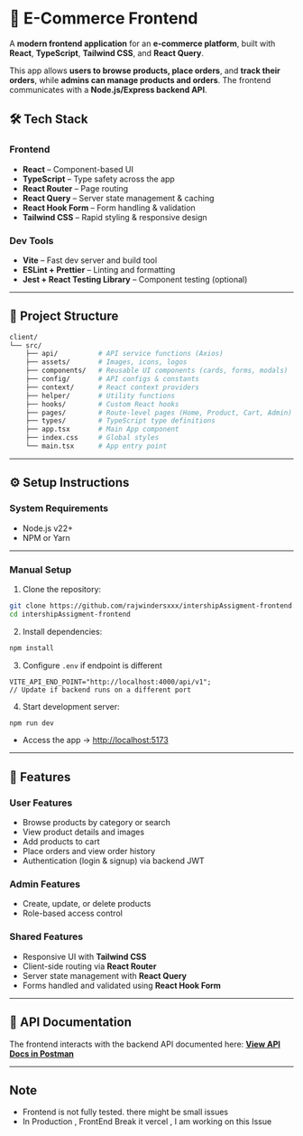 # 🛒 E-Commerce Frontend

A **modern frontend application** for an **e-commerce platform**, built with **React**, **TypeScript**, **Tailwind CSS**, and **React Query**.

This app allows **users to browse products, place orders**, and **track their orders**, while **admins can manage products and orders**. The frontend communicates with a **Node.js/Express backend API**.

## 🛠 Tech Stack

### **Frontend**

- **React** – Component-based UI
- **TypeScript** – Type safety across the app
- **React Router** – Page routing
- **React Query** – Server state management & caching
- **React Hook Form** – Form handling & validation
- **Tailwind CSS** – Rapid styling & responsive design

### **Dev Tools**

- **Vite** – Fast dev server and build tool
- **ESLint + Prettier** – Linting and formatting
- **Jest + React Testing Library** – Component testing (optional)

---

## 📂 Project Structure

```bash
client/
└── src/
    ├── api/          # API service functions (Axios)
    ├── assets/       # Images, icons, logos
    ├── components/   # Reusable UI components (cards, forms, modals)
    ├── config/       # API configs & constants
    ├── context/      # React context providers
    ├── helper/       # Utility functions
    ├── hooks/        # Custom React hooks
    ├── pages/        # Route-level pages (Home, Product, Cart, Admin)
    ├── types/        # TypeScript type definitions
    ├── app.tsx       # Main App component
    ├── index.css     # Global styles
    └── main.tsx      # App entry point
```

---

## ⚙️ Setup Instructions

### **System Requirements**

- Node.js v22+
- NPM or Yarn

---

### **Manual Setup**

1. Clone the repository:

```bash
git clone https://github.com/rajwindersxxx/intershipAssigment-frontend.git
cd intershipAssigment-frontend
```

2. Install dependencies:

```bash
npm install
```

3. Configure `.env` if endpoint is different

```.env
VITE_API_END_POINT="http://localhost:4000/api/v1";
// Update if backend runs on a different port
```

4. Start development server:

```bash
npm run dev
```

- Access the app → [http://localhost:5173](http://localhost:5173)

---

## 📜 Features

### **User Features**

- Browse products by category or search
- View product details and images
- Add products to cart
- Place orders and view order history
- Authentication (login & signup) via backend JWT

### **Admin Features**

- Create, update, or delete products
  <!-- * View all orders -->
  <!-- * Update order status (Pending → Shipped → Delivered) -->
- Role-based access control

### **Shared Features**

- Responsive UI with **Tailwind CSS**
- Client-side routing via **React Router**
- Server state management with **React Query**
- Forms handled and validated using **React Hook Form**

---

## 📜 API Documentation

The frontend interacts with the backend API documented here:
[**View API Docs in Postman**](https://documenter.getpostman.com/view/36192494/2sB3BHkonF)

---

## Note

- Frontend is not fully tested. there might be small issues
- In Production , FrontEnd Break it vercel , I am working on this Issue
